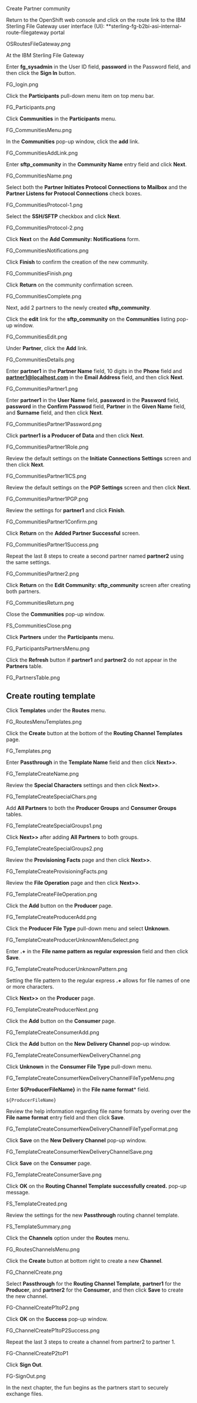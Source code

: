 Create Partner community

Return to the OpenShift web console and click on the route link to the IBM Sterling File Gateway user interface (UI): **sterling-fg-b2bi-asi-internal-route-filegateway portal

OSRoutesFileGateway.png

At the IBM Sterling File Gateway

Enter **fg_sysadmin** in the User ID field, **password** in the Password field, and then click the **Sign In** button.

FG_login.png

Click the **Participants** pull-down menu item on top menu bar.

FG_Participants.png

Click **Communities** in the **Participants** menu.

FG_CommunitiesMenu.png

In the **Communities** pop-up window, click the **add** link.

FG_CommunitiesAddLink.png

Enter **sftp_community** in the **Community Name** entry field and click **Next**.

FG_CommunitiesName.png

Select both the **Partner Initiates Protocol Connections to Mailbox** and the **Partner Listens for Protocol Connections** check boxes.

FG_CommunitiesProtocol-1.png

Select the **SSH/SFTP** checkbox and click **Next**.

FG_CommunitiesProtocol-2.png

Click **Next** on the **Add Community: Notifications** form.

FG_CommunitiesNotifications.png

Click **Finish** to confirm the creation of the new community.

FG_CommunitiesFinish.png

Click **Return** on the community confirmation screen.

FG_CommunitiesComplete.png

Next, add 2 partners to the newly created **sftp_community**.

Click the **edit** link for the **sftp_community** on the **Communities** listing pop-up window.

FG_CommunitiesEdit.png

Under **Partner**, click the **Add** link.

FG_CommunitiesDetails.png

Enter **partner1** in the **Partner Name** field, 10 digits in the **Phone** field and **partner1@localhost.com** in the **Email Address** field, and then click **Next**.

FG_CommunitiesPartner1.png

Enter **partner1** in the **User Name** field, **password** in the **Password** field, **password** in the **Confirm Passwod** field, **Partner** in the **Given Name** field, and **Surname** field, and then click **Next**.

FG_CommunitiesPartner1Password.png

Click **partner1 is a Producer of Data** and then click **Next**.

FG_CommunitiesPartner1Role.png

Review the default settings on the **Initiate Connections Settings** screen and then click **Next**.

FG_CommunitiesPartner1ICS.png

Review the default settings on the **PGP Settings** screen and then click **Next**.

FG_CommunitiesPartner1PGP.png

Review the settings for **partner1** and click **Finish**.

FG_CommunitiesPartner1Confirm.png


Click **Return** on the **Added Partner Successful** screen.

FG_CommunitiesPartner1Success.png

Repeat the last 8 steps to create a second partner named **partner2** using the same settings.

FG_CommunitiesPartner2.png

Click **Return** on the **Edit Community: sftp_community** screen after creating both partners.

FG_CommunitiesReturn.png

Close the **Communities** pop-up window.

FS_CommunitiesClose.png

Click **Partners** under the **Participants** menu.

FG_ParticipantsPartnersMenu.png

Click the **Refresh** button if **partner1** and **partner2** do not appear in the **Partners** table.

FG_PartnersTable.png

## Create routing template

Click **Templates** under the **Routes** menu.

FG_RoutesMenuTemplates.png

Click the **Create** button at the bottom of the **Routing Channel Templates** page.

FG_Templates.png

Enter **Passthrough** in the **Template Name** field and then click **Next>>**.

FG_TemplateCreateName.png

Review the **Special Characters** settings and then click **Next>>**.

FG_TemplateCreateSpecialChars.png

Add **All Partners** to both the **Producer Groups** and **Consumer Groups** tables.

FG_TemplateCreateSpecialGroups1.png

Click **Next>>** after adding **All Partners** to both groups.

FG_TemplateCreateSpecialGroups2.png

Review the **Provisioning Facts** page and then click **Next>>**.

FG_TemplateCreateProvisioningFacts.png

Review the **File Operation** page and then click **Next>>**.

FG_TemplateCreateFileOperation.png

Click the **Add** button on the **Producer** page.

FG_TemplateCreateProducerAdd.png

Click the **Producer File Type** pull-down menu and select **Unknown**.

FG_TemplateCreateProducerUnknownMenuSelect.png

Enter **.+** in the **File name pattern as regular expression** field and then click **Save**.

FG_TemplateCreateProducerUnknownPattern.png

Setting the file pattern to the regular express **.+** allows for file names of one or more characters.

Click **Next>>** on the **Producer**  page.

FG_TemplateCreateProducerNext.png

Click the **Add** button on the **Consumer** page.

FG_TemplateCreateConsumerAdd.png

Click the **Add** button on the **New Delivery Channel** pop-up window.

FG_TemplateCreateConsumerNewDeliveryChannel.png

Click **Unknown** in the **Consumer File Type** pull-down menu.

FG_TemplateCreateConsumerNewDeliveryChannelFileTypeMenu.png

Enter **${ProducerFileName}** in the **File name format*** field.

```
${ProducerFileName}
```

Review the help information regarding file name formats by overing over the **File name format** entry field and then click **Save**.

FG_TemplateCreateConsumerNewDeliveryChannelFileTypeFormat.png

Click **Save** on the **New Delivery Channel** pop-up window.

FG_TemplateCreateConsumerNewDeliveryChannelSave.png

Click **Save** on the **Consumer** page.

FG_TemplateCreateConsumerSave.png

Click **OK** on the **Routing Channel Template successfully created.** pop-up message.

FS_TemplateCreated.png

Review the settings for the new **Passthrough** routing channel template.

FS_TemplateSummary.png

Click the **Channels** option under the **Routes** menu.

FG_RoutesChannelsMenu.png

Click the **Create** button at bottom right to create a new **Channel**.

FG_ChannelCreate.png

Select **Passthrough** for the **Routing Channel Template**, **partner1** for the **Producer**, and **partner2**  for the **Consumer**, and then click **Save** to create the new channel.

FG-ChannelCreateP1toP2.png

Click **OK** on the **Success** pop-up window.

FG_ChannelCreateP1toP2Success.png

Repeat the last 3 steps to create a channel from partner2 to partner 1.

FG-ChannelCreateP2toP1

Click **Sign Out**.

FG-SignOut.png

In the next chapter, the fun begins as the partners start to securely exchange files.
